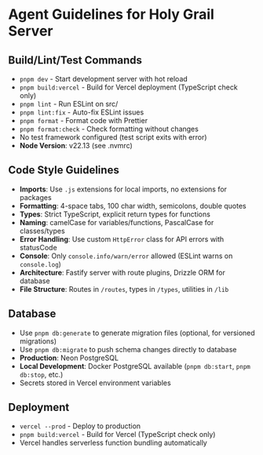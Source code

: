 # Agent Guidelines for Holy Grail Server

## Build/Lint/Test Commands

- `pnpm dev` - Start development server with hot reload
- `pnpm build:vercel` - Build for Vercel deployment (TypeScript check only)
- `pnpm lint` - Run ESLint on src/
- `pnpm lint:fix` - Auto-fix ESLint issues
- `pnpm format` - Format code with Prettier
- `pnpm format:check` - Check formatting without changes
- No test framework configured (test script exits with error)
- **Node Version**: v22.13 (see .nvmrc)

## Code Style Guidelines

- **Imports**: Use `.js` extensions for local imports, no extensions for packages
- **Formatting**: 4-space tabs, 100 char width, semicolons, double quotes
- **Types**: Strict TypeScript, explicit return types for functions
- **Naming**: camelCase for variables/functions, PascalCase for classes/types
- **Error Handling**: Use custom `HttpError` class for API errors with statusCode
- **Console**: Only `console.info/warn/error` allowed (ESLint warns on `console.log`)
- **Architecture**: Fastify server with route plugins, Drizzle ORM for database
- **File Structure**: Routes in `/routes`, types in `/types`, utilities in `/lib`

## Database

- Use `pnpm db:generate` to generate migration files (optional, for versioned migrations)
- Use `pnpm db:migrate` to push schema changes directly to database
- **Production**: Neon PostgreSQL
- **Local Development**: Docker PostgreSQL available (`pnpm db:start`, `pnpm db:stop`, etc.)
- Secrets stored in Vercel environment variables

## Deployment

- `vercel --prod` - Deploy to production
- `pnpm build:vercel` - Build for Vercel (TypeScript check only)
- Vercel handles serverless function bundling automatically
